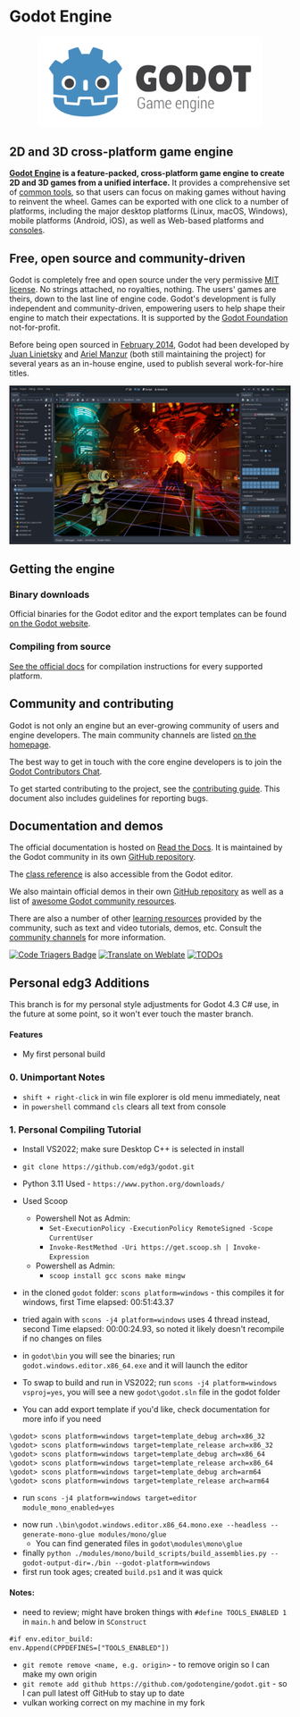 # Godot Engine

<p align="center">
  <a href="https://godotengine.org">
    <img src="logo_outlined.svg" width="400" alt="Godot Engine logo">
  </a>
</p>

## 2D and 3D cross-platform game engine

**[Godot Engine](https://godotengine.org) is a feature-packed, cross-platform
game engine to create 2D and 3D games from a unified interface.** It provides a
comprehensive set of [common tools](https://godotengine.org/features), so that
users can focus on making games without having to reinvent the wheel. Games can
be exported with one click to a number of platforms, including the major desktop
platforms (Linux, macOS, Windows), mobile platforms (Android, iOS), as well as
Web-based platforms and [consoles](https://docs.godotengine.org/en/latest/tutorials/platform/consoles.html).

## Free, open source and community-driven

Godot is completely free and open source under the very permissive [MIT license](https://godotengine.org/license).
No strings attached, no royalties, nothing. The users' games are theirs, down
to the last line of engine code. Godot's development is fully independent and
community-driven, empowering users to help shape their engine to match their
expectations. It is supported by the [Godot Foundation](https://godot.foundation/)
not-for-profit.

Before being open sourced in [February 2014](https://github.com/godotengine/godot/commit/0b806ee0fc9097fa7bda7ac0109191c9c5e0a1ac),
Godot had been developed by [Juan Linietsky](https://github.com/reduz) and
[Ariel Manzur](https://github.com/punto-) (both still maintaining the project)
for several years as an in-house engine, used to publish several work-for-hire
titles.

![Screenshot of a 3D scene in the Godot Engine editor](https://raw.githubusercontent.com/godotengine/godot-design/master/screenshots/editor_tps_demo_1920x1080.jpg)

## Getting the engine

### Binary downloads

Official binaries for the Godot editor and the export templates can be found
[on the Godot website](https://godotengine.org/download).

### Compiling from source

[See the official docs](https://docs.godotengine.org/en/latest/contributing/development/compiling)
for compilation instructions for every supported platform.

## Community and contributing

Godot is not only an engine but an ever-growing community of users and engine
developers. The main community channels are listed [on the homepage](https://godotengine.org/community).

The best way to get in touch with the core engine developers is to join the
[Godot Contributors Chat](https://chat.godotengine.org).

To get started contributing to the project, see the [contributing guide](CONTRIBUTING.md).
This document also includes guidelines for reporting bugs.

## Documentation and demos

The official documentation is hosted on [Read the Docs](https://docs.godotengine.org).
It is maintained by the Godot community in its own [GitHub repository](https://github.com/godotengine/godot-docs).

The [class reference](https://docs.godotengine.org/en/latest/classes/)
is also accessible from the Godot editor.

We also maintain official demos in their own [GitHub repository](https://github.com/godotengine/godot-demo-projects)
as well as a list of [awesome Godot community resources](https://github.com/godotengine/awesome-godot).

There are also a number of other
[learning resources](https://docs.godotengine.org/en/latest/community/tutorials.html)
provided by the community, such as text and video tutorials, demos, etc.
Consult the [community channels](https://godotengine.org/community)
for more information.

[![Code Triagers Badge](https://www.codetriage.com/godotengine/godot/badges/users.svg)](https://www.codetriage.com/godotengine/godot)
[![Translate on Weblate](https://hosted.weblate.org/widgets/godot-engine/-/godot/svg-badge.svg)](https://hosted.weblate.org/engage/godot-engine/?utm_source=widget)
[![TODOs](https://badgen.net/https/api.tickgit.com/badgen/github.com/godotengine/godot)](https://www.tickgit.com/browse?repo=github.com/godotengine/godot)

## Personal edg3 Additions
This branch is for my personal style adjustments for Godot 4.3 C# use, in the future at some point, so it won't ever touch the master branch.

#### Features
- My first personal build

### 0. Unimportant Notes
- ```shift + right-click``` in win file explorer is old menu immediately, neat
- in ```powershell``` command ```cls``` clears all text from console

### 1. Personal Compiling Tutorial
- Install VS2022; make sure Desktop C++ is selected in install
- ```git clone https://github.com/edg3/godot.git```
- Python 3.11 Used - ```https://www.python.org/downloads/```
- Used Scoop
    - Powershell Not as Admin:
        - ```Set-ExecutionPolicy -ExecutionPolicy RemoteSigned -Scope CurrentUser```
        - ```Invoke-RestMethod -Uri https://get.scoop.sh | Invoke-Expression```
    - Powershell as Admin:
        - ```scoop install gcc scons make mingw```
- in the cloned ```godot``` folder: ```scons platform=windows``` - this compiles it for windows, first Time elapsed: 00:51:43.37


- tried again with ```scons -j4 platform=windows``` uses 4 thread instead, second Time elapsed: 00:00:24.93, so noted it likely doesn't recompile if no changes on files
- in ```godot\bin``` you will see the binaries; run ```godot.windows.editor.x86_64.exe``` and it will launch the editor
- To swap to build and run in VS2022; run ```scons -j4 platform=windows vsproj=yes```, you will see a new ```godot\godot.sln``` file in the godot folder
- You can add export template if you'd like, check documentation for more info if you need

```
\godot> scons platform=windows target=template_debug arch=x86_32
\godot> scons platform=windows target=template_release arch=x86_32
\godot> scons platform=windows target=template_debug arch=x86_64
\godot> scons platform=windows target=template_release arch=x86_64
\godot> scons platform=windows target=template_debug arch=arm64
\godot> scons platform=windows target=template_release arch=arm64
```

- run ```scons -j4 platform=windows target=editor module_mono_enabled=yes```
<!-- - then ```scons platform=windows target=template_debug module_mono_enabled=yes```
- finally ```scons platform=windows target=template_release module_mono_enabled=yes``` -->
- now run ```.\bin\godot.windows.editor.x86_64.mono.exe --headless --generate-mono-glue modules/mono/glue```
    - You can find generated files in ```godot\modules\mono\glue```
- finally ```python ./modules/mono/build_scripts/build_assemblies.py --godot-output-dir=./bin --godot-platform=windows```
- first run took ages; created ```build.ps1``` and it was quick

#### Notes:
- need to review; might have broken things with ```#define TOOLS_ENABLED 1``` in ```main.h``` and below in ```SConstruct```
```
#if env.editor_build:
env.Append(CPPDEFINES=["TOOLS_ENABLED"])
```
- ```git remote remove <name, e.g. origin>``` - to remove origin so I can make my own origin
- ```git remote add github https://github.com/godotengine/godot.git``` - so I can pull latest off GitHub to stay up to date
- vulkan working correct on my machine in my fork
